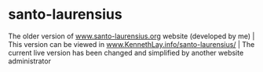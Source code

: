 # santo-laurensius
The older version of www.santo-laurensius.org website (developed by me) | This version can be viewed in www.KennethLay.info/santo-laurensius/ | The current live version has been changed and simplified by another website administrator
